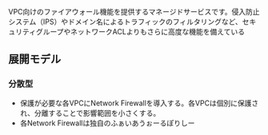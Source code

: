 VPC向けのファイアウォール機能を提供するマネージドサービスです。侵入防止システム（IPS）やドメイン名によるトラフィックのフィルタリングなど、セキュリティグループやネットワークACLよりもさらに高度な機能を備えている

## 展開モデル
### 分散型
- 保護が必要な各VPCにNetwork Firewallを導入する。各VPCは個別に保護され、分離することで影響範囲を小さくする。
- 各Network Firewallは独自のふぁいあうぉーるぽりしー